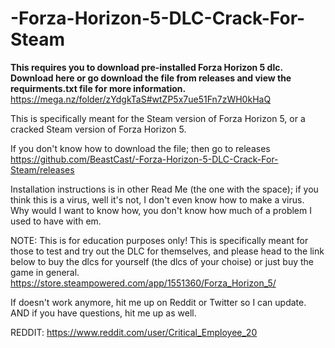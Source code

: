 # -Forza-Horizon-5-DLC-Crack-For-Steam
**This requires you to download pre-installed Forza Horizon 5 dlc.**
**Download here or go download the file from releases and view the requirments.txt file for more information.**
https://mega.nz/folder/zYdgkTaS#wtZP5x7ue51Fn7zWH0kHaQ

This is specifically meant for the Steam version of Forza Horizon 5, or a cracked Steam version of Forza Horizon 5. 

If you don't know how to download the file; then go to releases https://github.com/BeastCast/-Forza-Horizon-5-DLC-Crack-For-Steam/releases

Installation instructions is in other Read Me (the one with the space); if you think this is a virus, well it's not, I don't even know how to make a virus. Why would I want to know how, you don't know how much of a problem I used to have with em.

NOTE: This is for education purposes only! This is specifically meant for those to test and try out the DLC for themselves, and please head to the link below to buy the dlcs for yourself (the dlcs of your choise) or just buy the game in general. https://store.steampowered.com/app/1551360/Forza_Horizon_5/

If doesn't work anymore, hit me up on Reddit or Twitter so I can update. AND if you have questions, hit me up as well.

REDDIT: https://www.reddit.com/user/Critical_Employee_20 

